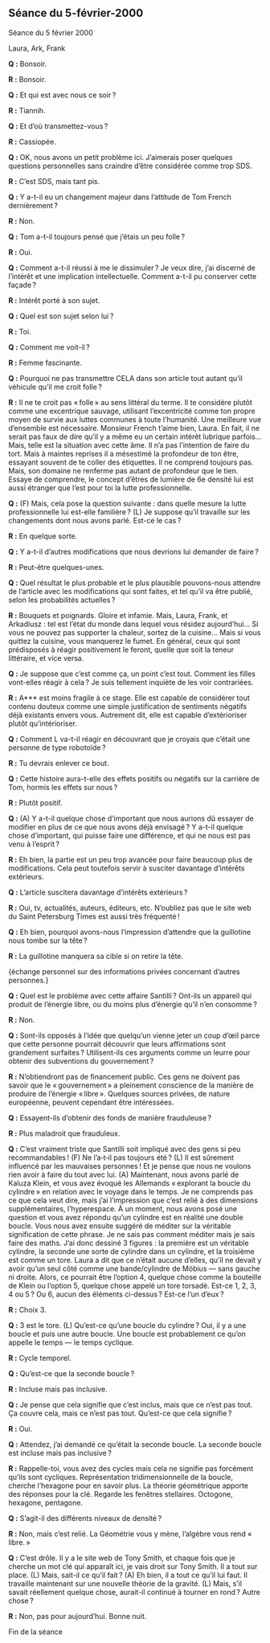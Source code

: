## Séance du 5-février-2000

Séance du 5 février 2000

Laura, Ark, Frank

**Q :** Bonsoir.

**R :** Bonsoir.

**Q :** Et qui est avec nous ce soir ?

**R :** Tiannih.

**Q :** Et d’où transmettez-vous ?

**R :** Cassiopée.

**Q :** OK, nous avons un petit problème ici. J’aimerais poser quelques questions personnelles sans craindre d’être considérée comme trop SDS.

**R :** C’est SDS, mais tant pis.

**Q :** Y a-t-il eu un changement majeur dans l’attitude de Tom French dernièrement ?

**R :** Non.

**Q :** Tom a-t-il toujours pensé que j’étais un peu folle ?

**R :** Oui.

**Q :** Comment a-t-il réussi à me le dissimuler ? Je veux dire, j’ai discerné de l’intérêt et une implication intellectuelle. Comment a-t-il pu conserver cette façade ?

**R :** Intérêt porté à son sujet.

**Q :** Quel est son sujet selon lui ?

**R :** Toi.

**Q :** Comment me voit-il ?

**R :** Femme fascinante.

**Q :** Pourquoi ne pas transmettre CELA dans son article tout autant qu’il véhicule qu’il me croit folle ?

**R :** Il ne te croit pas « folle » au sens littéral du terme. Il te considère plutôt comme une excentrique sauvage, utilisant l’excentricité comme ton propre moyen de survie aux luttes communes à toute l’humanité. Une meilleure vue d’ensemble est nécessaire. Monsieur French t’aime bien, Laura. En fait, il ne serait pas faux de dire qu’il y a même eu un certain intérêt lubrique parfois… Mais, telle est la situation avec cette âme. Il n’a pas l’intention de faire du tort. Mais à maintes reprises il a mésestimé la profondeur de ton être, essayant souvent de te coller des étiquettes. Il ne comprend toujours pas. Mais, son domaine ne renferme pas autant de profondeur que le tien. Essaye de comprendre, le concept d’êtres de lumière de 6e densité lui est aussi étranger que l’est pour toi la lutte professionnelle.

**Q :** (F) Mais, cela pose la question suivante : dans quelle mesure la lutte professionnelle lui est-elle familière ? (L) Je suppose qu’il travaille sur les changements dont nous avons parlé. Est-ce le cas ?

**R :** En quelque sorte.

**Q :** Y a-t-il d’autres modifications que nous devrions lui demander de faire ?

**R :** Peut-être quelques-unes.

**Q :** Quel résultat le plus probable et le plus plausible pouvons-nous attendre de l’article avec les modifications qui sont faites, et tel qu’il va être publié, selon les probabilités actuelles ?

**R :** Bouquets et poignards. Gloire et infamie. Mais, Laura, Frank, et Arkadiusz : tel est l’état du monde dans lequel vous résidez aujourd’hui… Si vous ne pouvez pas supporter la chaleur, sortez de la cuisine… Mais si vous quittez la cuisine, vous manquerez le fumet. En général, ceux qui sont prédisposés à réagir positivement le feront, quelle que soit la teneur littéraire, et vice versa.

**Q :** Je suppose que c’est comme ça, un point c’est tout. Comment les filles vont-elles réagir à cela ? Je suis tellement inquiète de les voir contrariées.

**R :** A*** est moins fragile à ce stage. Elle est capable de considérer tout contenu douteux comme une simple justification de sentiments négatifs déjà existants envers vous. Autrement dit, elle est capable d’extérioriser plutôt qu’intérioriser.

**Q :** Comment L va-t-il réagir en découvrant que je croyais que c’était une personne de type robotoïde ?

**R :** Tu devrais enlever ce bout.

**Q :** Cette histoire aura-t-elle des effets positifs ou négatifs sur la carrière de Tom, hormis les effets sur nous ?

**R :** Plutôt positif.

**Q :** (A) Y a-t-il quelque chose d’important que nous aurions dû essayer de modifier en plus de ce que nous avons déjà envisagé ? Y a-t-il quelque chose d’important, qui puisse faire une différence, et qui ne nous est pas venu à l’esprit ?

**R :** Eh bien, la partie est un peu trop avancée pour faire beaucoup plus de modifications. Cela peut toutefois servir à susciter davantage d’intérêts extérieurs.

**Q :** L’article suscitera davantage d’intérêts extérieurs ?

**R :** Oui, tv, actualités, auteurs, éditeurs, etc. N’oubliez pas que le site web du Saint Petersburg Times est aussi très fréquenté !

**Q :** Eh bien, pourquoi avons-nous l’impression d’attendre que la guillotine nous tombe sur la tête ?

**R :** La guillotine manquera sa cible si on retire la tête.

{échange personnel sur des informations privées concernant d’autres personnes.}

**Q :** Quel est le problème avec cette affaire Santilli ? Ont-ils un appareil qui produit de l’énergie libre, ou du moins plus d’énergie qu’il n’en consomme ?

**R :** Non.

**Q :** Sont-ils opposés à l’idée que quelqu’un vienne jeter un coup d’œil parce que cette personne pourrait découvrir que leurs affirmations sont grandement surfaites ? Utilisent-ils ces arguments comme un leurre pour obtenir des subventions du gouvernement ?

**R :** N’obtiendront pas de financement public. Ces gens ne doivent pas savoir que le « gouvernement » a pleinement conscience de la manière de produire de l’énergie « libre ». Quelques sources privées, de nature européenne, peuvent cependant être intéressées.

**Q :** Essayent-ils d’obtenir des fonds de manière frauduleuse ?

**R :** Plus maladroit que frauduleux.

**Q :** C’est vraiment triste que Santilli soit impliqué avec des gens si peu recommandables ! (F) Ne l’a‑t‑il pas toujours été ? (L) Il est sûrement influencé par les mauvaises personnes ! Et je pense que nous ne voulons rien avoir à faire du tout avec lui. (A) Maintenant, nous avons parlé de Kaluza Klein, et vous avez évoqué les Allemands « explorant la boucle du cylindre » en relation avec le voyage dans le temps. Je ne comprends pas ce que cela veut dire, mais j’ai l’impression que c’est relié à des dimensions supplémentaires, l’hyperespace. À un moment, nous avons posé une question et vous avez répondu qu’un cylindre est en réalité une double boucle. Vous nous avez ensuite suggéré de méditer sur la véritable signification de cette phrase. Je ne sais pas comment méditer mais je sais faire des maths. J’ai donc dessiné 3 figures : la première est un véritable cylindre, la seconde une sorte de cylindre dans un cylindre, et la troisième est comme un tore. Laura a dit que ce n’était aucune d’elles, qu’il ne devait y avoir qu’un seul côté comme une bande/cylindre de Möbius — sans gauche ni droite. Alors, ce pourrait être l’option 4, quelque chose comme la bouteille de Klein ou l’option 5, quelque chose appelé un tore torsadé. Est-ce 1, 2, 3, 4 ou 5 ? Ou 6, aucun des éléments ci-dessus ? Est-ce l’un d’eux ?

**R :** Choix 3.

**Q :** 3 est le tore. (L) Qu’est-ce qu’une boucle du cylindre ? Oui, il y a une boucle et puis une autre boucle. Une boucle est probablement ce qu’on appelle le temps — le temps cyclique.

**R :** Cycle temporel.

**Q :** Qu’est-ce que la seconde boucle ?

**R :** Incluse mais pas inclusive.

**Q :** Je pense que cela signifie que c’est inclus, mais que ce n’est pas tout. Ça couvre cela, mais ce n’est pas tout. Qu’est-ce que cela signifie ?

**R :** Oui.

**Q :** Attendez, j’ai demandé ce qu’était la seconde boucle. La seconde boucle est incluse mais pas inclusive ?

**R :** Rappelle-toi, vous avez des cycles mais cela ne signifie pas forcément qu’ils sont cycliques. Représentation tridimensionnelle de la boucle, cherche l’hexagone pour en savoir plus. La théorie géométrique apporte des réponses pour la clé. Regarde les fenêtres stellaires. Octogone, hexagone, pentagone.

**Q :** S’agit-il des différents niveaux de densité ?

**R :** Non, mais c’est relié. La Géométrie vous y mène, l’algèbre vous rend « libre. »

**Q :** C’est drôle. Il y a le site web de Tony Smith, et chaque fois que je cherche un mot clé qui apparaît ici, je vais droit sur Tony Smith. Il a tout sur place. (L) Mais, sait-il ce qu’il fait ? (A) Eh bien, il a tout ce qu’il lui faut. Il travaille maintenant sur une nouvelle théorie de la gravité. (L) Mais, s’il savait réellement quelque chose, aurait-il continué à tourner en rond ? Autre chose ?

**R :** Non, pas pour aujourd’hui. Bonne nuit.

Fin de la séance